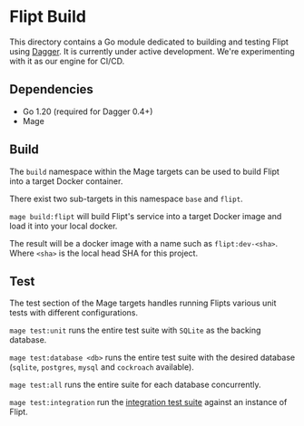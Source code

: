 # Flipt Build

This directory contains a Go module dedicated to building and testing Flipt using [Dagger](dagger.io).
It is currently under active development. We're experimenting with it as our engine for CI/CD.

## Dependencies

- Go 1.20 (required for Dagger 0.4+)
- Mage

## Build

The `build` namespace within the Mage targets can be used to build Flipt into a target Docker container.

There exist two sub-targets in this namespace `base` and `flipt`.

`mage build:flipt` will build Flipt's service into a target Docker image and load it into your local docker.

The result will be a docker image with a name such as `flipt:dev-<sha>`.
Where `<sha>` is the local head SHA for this project.

## Test

The test section of the Mage targets handles running Flipts various unit tests with different configurations.

`mage test:unit` runs the entire test suite with `SQLite` as the backing database.

`mage test:database <db>` runs the entire test suite with the desired database (`sqlite`, `postgres`, `mysql` and `cockroach` available).

`mage test:all` runs the entire suite for each database concurrently.

`mage test:integration` run the [integration test suite](./build/integration) against an instance of Flipt.
